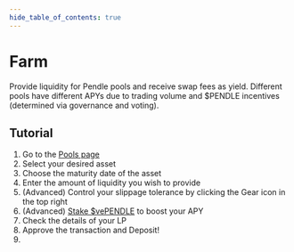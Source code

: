 ```yaml
---
hide_table_of_contents: true
---
```


# Farm

Provide liquidity for Pendle pools and receive swap fees as yield. Different pools have different APYs due to trading volume and $PENDLE incentives (determined via governance and voting).

## Tutorial

1. Go to the [Pools page](https://app.pendle.finance/simple/pools/)
2. Select your desired asset
3. Choose the maturity date of the asset
4. Enter the amount of liquidity you wish to provide
5. (Advanced) Control your slippage tolerance by clicking the Gear icon in the top right
6. (Advanced) [Stake $vePENDLE](https://gov.pendle.finance/) to boost your APY
7. Check the details of your LP
8. Approve the transaction and Deposit!
9. 